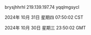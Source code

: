 brysjhhrhl 219.139.197.74 yqqlmgsycl

2024年 10月 31日 星期四 07:50:02 CST

2024年 10月 30日 星期三 23:50:02 GMT
